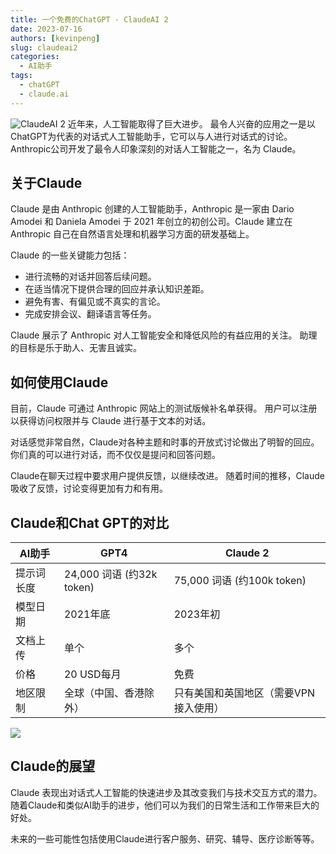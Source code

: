 ```yaml
---
title: 一个免费的ChatGPT - ClaudeAI 2
date: 2023-07-16
authors: [kevinpeng]
slug: claudeai2
categories:
  - AI助手
tags:
  - chatGPT
  - claude.ai
---
```

![ClaudeAI 2](https://freeaitool.com/wp-content/uploads/2023/07/image-1689474725703.jpg)
近年来，人工智能取得了巨大进步。 最令人兴奋的应用之一是以ChatGPT为代表的对话式人工智能助手，它可以与人进行对话式的讨论。 Anthropic公司开发了最令人印象深刻的对话人工智能之一，名为 Claude。

## 关于Claude
Claude 是由 Anthropic 创建的人工智能助手，Anthropic 是一家由 Dario Amodei 和 Daniela Amodei 于 2021 年创立的初创公司。Claude 建立在 Anthropic 自己在自然语言处理和机器学习方面的研发基础上。
<!-- more -->

Claude 的一些关键能力包括：

- 进行流畅的对话并回答后续问题。
- 在适当情况下提供合理的回应并承认知识差距。
- 避免有害、有偏见或不真实的言论。
- 完成安排会议、翻译语言等任务。

Claude 展示了 Anthropic 对人工智能安全和降低风险的有益应用的关注。 助理的目标是乐于助人、无害且诚实。

## 如何使用Claude

目前，Claude 可通过 Anthropic 网站上的测试版候补名单获得。 用户可以注册以获得访问权限并与 Claude 进行基于文本的对话。

对话感觉非常自然，Claude对各种主题和时事的开放式讨论做出了明智的回应。 你们真的可以进行对话，而不仅仅是提问和回答问题。

Claude在聊天过程中要求用户提供反馈，以继续改进。 随着时间的推移，Claude吸收了反馈，讨论变得更加有力和有用。

## Claude和Chat GPT的对比


| AI助手  |  GPT4 | Claude 2 |
| ------------ | ------------ | ------------ |
|  提示词长度 | 24,000 词语 (约32k token)  | 75,000 词语 (约100k token) |
| 模型日期  | 2021年底  | 2023年初 |
| 文档上传  | 单个  | 多个 |
| 价格  | 20 USD每月  | 免费 |
| 地区限制  | 全球（中国、香港除外） | 只有美国和英国地区（需要VPN接入使用） |

![](https://freeaitool.com/wp-content/uploads/2023/07/image-1689473577312-263x300.jpg)

## Claude的展望

Claude 表现出对话式人工智能的快速进步及其改变我们与技术交互方式的潜力。 随着Claude和类似AI助手的进步，他们可以为我们的日常生活和工作带来巨大的好处。

未来的一些可能性包括使用Claude进行客户服务、研究、辅导、医疗诊断等等。


